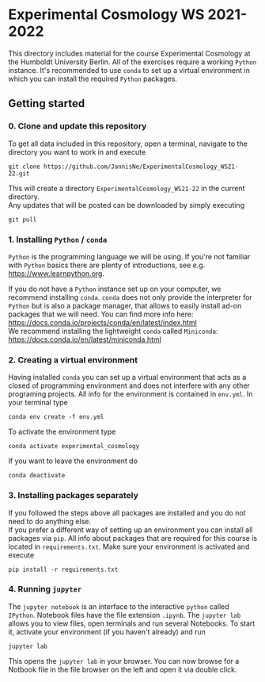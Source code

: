 # Experimental Cosmology WS 2021-2022


This directory includes material for the course Experimental Cosmology at the Humboldt University Berlin.
All of the exercises require a working `Python` instance. It's recommended to use `conda` to set up a virtual 
environment in which you can install the required `Python` packages.

## Getting started

### 0. Clone and update this repository

To get all data included in this repository, open a terminal, navigate to the directory you want to work in and execute
```
git clone https://github.com/JannisNe/ExperimentalCosmology_WS21-22.git
```

This will create a directory `ExperimentalCosmology_WS21-22` in the current directory. \
Any updates that will be posted can be downloaded by simply executing
```
git pull
```

### 1. Installing `Python` / `conda`
`Python` is the programming language we will be using. If you're not familiar with `Python` basics there are plenty 
of introductions, see e.g. https://www.learnpython.org.

If you do not have a `Python` instance set up on your computer, we recommend installing `conda`. `conda` does not only 
provide the interpreter for `Python` but is also a package manager, that allows to easily install ad-on packages that 
we will need. You can find more info here: https://docs.conda.io/projects/conda/en/latest/index.html \
We recommend installing the lightweight `conda` called `Miniconda`: https://docs.conda.io/en/latest/miniconda.html


### 2. Creating a virtual environment
Having installed `conda` you can set up a virtual environment that acts as a closed of programming environment and does 
not interfere with any other programing projects. All info for the environment is contained in `env.yml`. 
In your terminal type
```
conda env create -f env.yml
```
To activate the environment type
```
conda activate experimental_cosmology
```
If you want to leave the environment do
```
conda deactivate
```


### 3. Installing packages separately

If you followed the steps above all packages are installed and you do not need to do anything else. \
If you prefer a different way of setting up an environment you can install all packages via `pip`.
All info about packages that are required for this course is located in `requirements.txt`. 
Make sure your environment is activated and execute
```
pip install -r requirements.txt
```


### 4. Running `jupyter`

The `jupyter notebook` is an interface to the interactive `python` called `IPython`. 
Notebook files have the file extension `.ipynb`. The `jupyter lab` allows you to view files, open terminals and 
run several Notebooks. To start it, activate your environment (if you haven't already) and run
```
jupyter lab
```

This opens the `jupyter lab` in your browser. You can now browse for a Notbook file in the file browser on the left
and open it via double click.